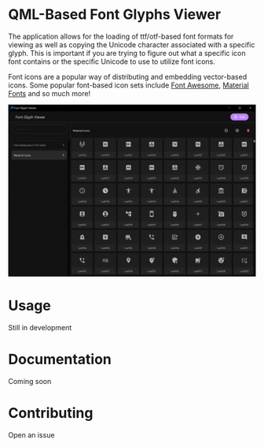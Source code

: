 # QML-Based Font Glyphs Viewer
The application allows for the loading of ttf/otf-based font formats for viewing as well as copying the Unicode character associated with a specific glyph. This is important if you are trying to figure out what a specific icon font contains or the specific Unicode to use to utilize font icons.

Font icons are a popular way of distributing and embedding vector-based icons. Some popular font-based icon sets include [Font Awesome](www.fontawesome.com), [Material Fonts]() and so much more!

![](img/screenshot.png)

# Usage
Still in development

# Documentation
Coming soon

# Contributing
Open an issue
